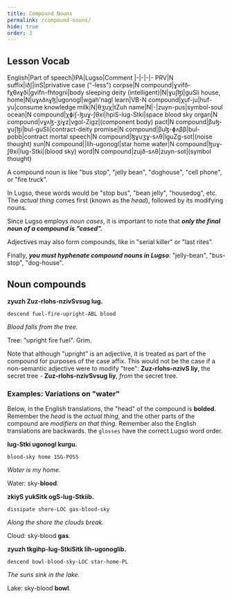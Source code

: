 ```yaml
---
title: Compound Nouns
permalink: /compound-nouns/
hide: true
order: 3
---
```


## Lesson Vocab

English|Part of speech|IPA|Lugso|Comment
|-|-|-|-
PRV|N suffix|iðʃ|inS|privative case ("-less")
corpse|N compound|ɣvifð-fχθʌɣði|gvifn-fhtogni|body sleeping
deity (intelligent)|N|ɣuʃɮi|guSli
house, home|N|uɣʌðʌɣɮ|ugonogl|wgah'nagl
learn|VB-N compound|χuf-ju|huf-yu|consume knowledge
milk|N|θʒuχ|tZuh
name|N|-|zuyn-pus|symbol-soul
ocean|N compound|χɸiʃ-ɮuɣ-ʃθxi|hpiS-lug-Stki|space blood sky
organ|N compound|vɣʌɮ-ʒiɣz|vgol-Zigz|(component body)
pact|N compound|βuɮ-ɣuʃɮi|bul-guSli|contract-deity
promise|N compound|βuɮ-ɸʌββ|bul-pobb|contract mortal
speech|N compound|ɮɣuʒɣ-sʌθ|lguZg-sot|(noise thought)
sun|N compound||lih-ugonogl|star home
water|N compound|ɮuɣ-ʃθxi|lug-Stki|(blood sky)
word|N compound|zujð-sʌθ|zuyn-sot|(symbol thought)

A compound noun is like "bus stop", "jelly bean", "doghouse", "cell phone", or "fire truck".

In Lugso, these words would be "stop bus", "bean jelly", "housedog", etc. The _actual thing_ comes first (known as the _head_), followed by its modifying nouns.

Since Lugso employs _noun cases_, it is important to note that _**only the final noun of a compound is "cased".**_

Adjectives may also form compounds, like in "serial killer" or "last rites".

Finally, _**you must hyphenate compound nouns in Lugso**_: "jelly-bean", "bus-stop", "dog-house".

## Noun compounds

**zyuzh Zuz-rlohs-nzivSvsug lug.**

`descend fuel-fire-upright-ABL blood`

_Blood falls from the tree._

Tree: "upright fire fuel". Grim.

Note that although "upright" is an adjective, it is treated as part of the compound for purposes of the case affix. This would not be the case if a non-semantic adjective were to modify "tree": **Zuz-rlohs-nzivS liy**, the secret tree - **Zuz-rlohs-nzivSvsug liy**, _from_ the secret tree.

### Examples: Variations on "water"

Below, in the English translations, the "head" of the compound is **bolded**. Remember the _head_ is the _actual thing_, and the other parts of the compound are _modifiers on that thing_. Remember also the English translations are backwards. the `glosses` have the correct Lugso word order.

**lug-Stki ugonogl kurgu.**

`blood-sky home 1SG-POSS`

_Water is my home._

Water: sky-**blood**.

**zkiyS yukSitk ogS-lug-Stkiib.**

`dissipate shore-LOC gas-blood-sky`

_Along the shore the clouds break._

Cloud: sky-blood **gas**.

**zyuzh tkgihp-lug-StkiSitk lih-ugonoglib.**

`descend bowl-blood-sky-LOC star-home-PL`

_The suns sink in the lake._

Lake: sky-blood **bowl**.
